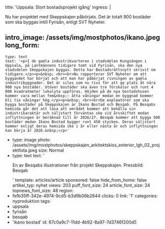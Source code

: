 title: 'Uppsala: Stort bostadsprojekt igång'
ingress: |
  <p>Nu har projektet med Skeppskajen påbörjats. Det är totalt 900 bostäder som ska byggas intill Fyrisån, enligt SVT Nyheter.
  </p>
  
intro_image: /assets/img/mostphotos/ikano.jpeg
long_form:
  -
    type: text
    text: '<p>I de gamla industrikvarteren i stadsdelen Kungsängen i Uppsala, på Lantmännens tidigare tomt vid Fyrisån, ska den nya stadsdelen Skeppskajen byggas. Detta har Bostadsrättsnytt skrivit om tidigare.</p><p>&nbsp; <br><br>Nu rapporterar SVT Nyheter om att byggandet har börjat och att man har påbörjat rivningen av gamla industribyggnader. Det är silos som nu rivs för att ge plats åt nära 900 nya bostäder. Utöver bostäder ska även tre förskolor och runt 4 000 kvadratmeter lokalyta uppföras. Höjden på de nya bostadshusen kommer vara mellan fem&nbsp;– åtta våningar medan en byggnad kommer bli tio våningar hög.</p><p>&nbsp; <br><br>De exploatörer som ska bygga bostäder på Skeppskajen är Ikano Bostad och Besqab. På Besqabs hemsida går det att läsa att området kommer att behålla sin industrikaraktär och säljstart förväntas ske vid årsskiftet medan inflyttningen är beräknad till år 2026/27. Besqab kommer att bygga 500 bostäder medan Ikano Bostad bygger runt 450 stycken. Deras säljstart kommer enligt deras hemsida ske i år eller nästa år och inflyttningen kan börja år 2026.&nbsp;</p>'
  -
    type: image
    photo: /assets/img/mostphotos/skeppskajen_arkitektskiss_exterior_lgh_02_projektlista.jpeg
    size: Normal
  -
    type: text
    text: '<p>En av Besqabs illustrationer från projekt Skeppskajen. Pressbild: Besqab&nbsp;</p>'
template: articles/article
sponsored: false
hide_from_home: false
artikel_typ: nyhet
views: 203
puff_font_size: 24
article_font_size: 24
topnews_font_size: 48
region:
  - fefb35ff-342e-4974-9cd5-b3d9b06b2644
clicks: 0
link: '1'
categories: nyproduktion
tags:
  - uppsala
  - fyrisån
  - besqab
  - 'ikano bostad'
id: 67c0a9c7-11dd-4b92-8a97-7d3746f200d5
